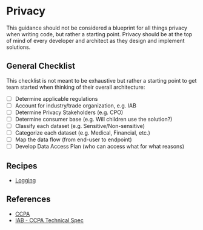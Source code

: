 # Privacy

This guidance should not be considered a blueprint for all things privacy when writing code, but rather a starting point. Privacy should be at the top of mind of every developer and architect as they design and implement solutions.

## General Checklist

This checklist is not meant to be exhaustive but rather a starting point to get team started when thinking of their overall architecture:

- [ ] Determine applicable regulations
- [ ] Account for industry/trade organization, e.g. IAB
- [ ] Determine Privacy Stakeholders (e.g. CPO)
- [ ] Determine consumer base (e.g. Will children use the solution?)
- [ ] Classify each dataset (e.g. Sensitive/Non-sensitive)
- [ ] Categorize each dataset (e.g. Medical, Financial, etc.)
- [ ] Map the data flow (from end-user to endpoint)
- [ ] Develop Data Access Plan (who can access what for what reasons)

## Recipes

- [Logging](recipes/logging.md)

## References

- [CCPA](https://oag.ca.gov/privacy/ccpa/regs#:~:text=CCPA%20grants%20California%20consumers%20robust,as%20additional%20protections%20for%20minors.)
- [IAB - CCPA Technical Spec](https://github.com/InteractiveAdvertisingBureau/USPrivacy)
